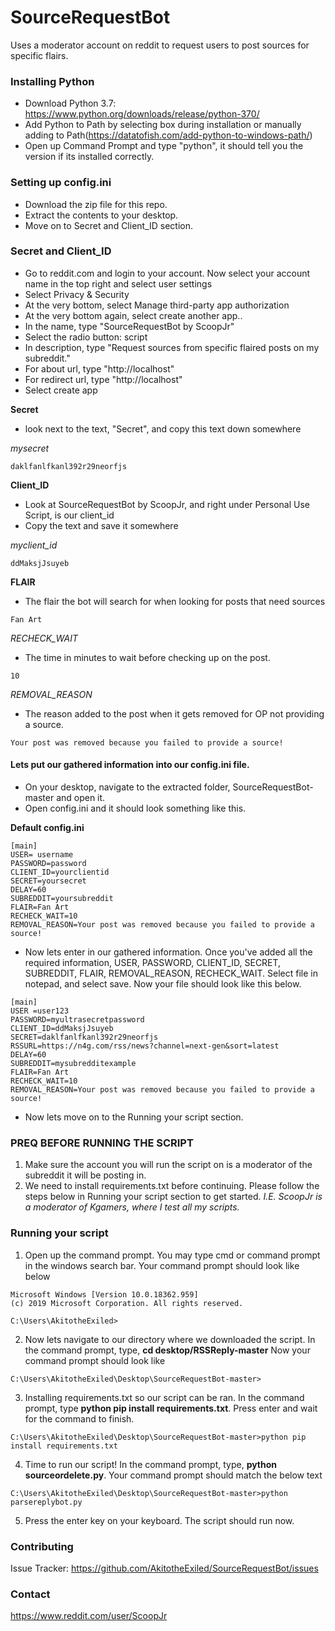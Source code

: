 # SourceRequestBot
Uses a moderator account on reddit to request users to post sources for specific flairs.

### Installing Python
* Download Python 3.7: https://www.python.org/downloads/release/python-370/
* Add Python to Path by selecting box during installation or manually adding to Path(https://datatofish.com/add-python-to-windows-path/)
* Open up Command Prompt and type "python", it should tell you the version if its installed correctly.

### Setting up config.ini
* Download the zip file for this repo.
* Extract the contents to your desktop.
* Move on to Secret and Client_ID section.

### Secret and Client_ID
* Go to reddit.com and login to your account. Now select your account name in the top right and select user settings
* Select Privacy & Security
* At the very bottom, select Manage third-party app authorization
* At the very bottom again, select create another app..
* In the name, type "SourceRequestBot by ScoopJr"
* Select the radio button: script
* In description, type "Request sources from specific flaired posts on my subreddit."
* For about url, type "http://localhost"
* For redirect url, type "http://localhost"
* Select create app

**Secret**
* look next to the text, "Secret", and copy this text down somewhere

*mysecret*
```
daklfanlfkanl392r29neorfjs
```

**Client_ID**
* Look at SourceRequestBot by ScoopJr, and right under Personal Use Script, is our client_id
* Copy the text and save it somewhere

*myclient_id*
```
ddMaksjJsuyeb
```

**FLAIR**
* The flair the bot will search for when looking for posts that need sources
```
Fan Art
```

*RECHECK_WAIT*
* The time in minutes to wait before checking up on the post.
```
10
```

*REMOVAL_REASON*
* The reason added to the post when it gets removed for OP not providing a source.
```
Your post was removed because you failed to provide a source!
```

#### Lets put our gathered information into our config.ini file.
* On your desktop, navigate to the extracted folder, SourceRequestBot-master and open it. 
* Open config.ini and it should look something like this.

**Default config.ini**

```
[main]
USER= username
PASSWORD=password
CLIENT_ID=yourclientid
SECRET=yoursecret
DELAY=60
SUBREDDIT=yoursubreddit
FLAIR=Fan Art
RECHECK_WAIT=10
REMOVAL_REASON=Your post was removed because you failed to provide a source!
```

* Now lets enter in our gathered information.  Once you've added all the required information, USER, PASSWORD, CLIENT_ID, SECRET, SUBREDDIT, FLAIR, REMOVAL_REASON, RECHECK_WAIT.  Select file in notepad, and select save.  Now your file should look like this below.

```
[main]
USER =user123
PASSWORD=myultrasecretpassword
CLIENT_ID=ddMaksjJsuyeb
SECRET=daklfanlfkanl392r29neorfjs
RSSURL=https://n4g.com/rss/news?channel=next-gen&sort=latest
DELAY=60
SUBREDDIT=mysubredditexample
FLAIR=Fan Art
RECHECK_WAIT=10
REMOVAL_REASON=Your post was removed because you failed to provide a source!
```
* Now lets move on to the Running your script section.

### PREQ BEFORE RUNNING THE SCRIPT
1. Make sure the account you will run the script on is a moderator of the subreddit it will be posting in.
2. We need to install requirements.txt before continuing.  Please follow the steps below in Running your script section to get started.
*I.E. ScoopJr is a moderator of Kgamers, where I test all my scripts.*

### Running your script
1. Open up the command prompt.  You may type cmd or command prompt in the windows search bar.  Your command prompt should look like below
```
Microsoft Windows [Version 10.0.18362.959]
(c) 2019 Microsoft Corporation. All rights reserved.

C:\Users\AkitotheExiled>

```
2. Now lets navigate to our directory where we downloaded the script.  In the command prompt, type, **cd desktop/RSSReply-master** Now your command prompt should look like
```
C:\Users\AkitotheExiled\Desktop\SourceRequestBot-master>
```

3. Installing requirements.txt so our script can be ran.  In the command prompt, type **python pip install requirements.txt**.  Press enter and wait for the command to finish.  
```
C:\Users\AkitotheExiled\Desktop\SourceRequestBot-master>python pip install requirements.txt
```
4. Time to run our script!  In the command prompt, type, **python sourceordelete.py**.  Your command prompt should match the below text

```
C:\Users\AkitotheExiled\Desktop\SourceRequestBot-master>python parsereplybot.py
```
5. Press the enter key on your keyboard.  The script should run now.


### Contributing
Issue Tracker: https://github.com/AkitotheExiled/SourceRequestBot/issues

### Contact
https://www.reddit.com/user/ScoopJr

